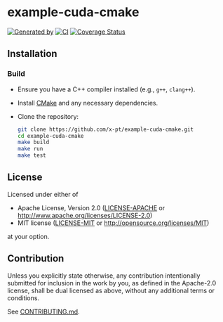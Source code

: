 # example-cuda-cmake

[![Generated by](https://img.shields.io/badge/Generated%20by-x--pt%2Ftemplate-blue)](https://github.com/x-pt/template)
[![CI](https://github.com/x-pt/example-cuda-cmake/workflows/CI/badge.svg)](https://github.com/x-pt/example-cuda-cmake/actions)
[![Coverage Status](https://coveralls.io/repos/github/x-pt/example-cuda-cmake/badge.svg?branch=main)](https://coveralls.io/github/x-pt/example-cuda-cmake?branch=main)

## Installation

### Build

- Ensure you have a C++ compiler installed (e.g., `g++`, `clang++`).

- Install [CMake](https://cmake.org/install/) and any necessary dependencies.

- Clone the repository:

    ```sh
    git clone https://github.com/x-pt/example-cuda-cmake.git
    cd example-cuda-cmake
    make build
    make run
    make test
    ```

## License

Licensed under either of

- Apache License, Version 2.0
  ([LICENSE-APACHE](LICENSE-APACHE) or http://www.apache.org/licenses/LICENSE-2.0)
- MIT license
  ([LICENSE-MIT](LICENSE-MIT) or http://opensource.org/licenses/MIT)

at your option.

## Contribution

Unless you explicitly state otherwise, any contribution intentionally submitted
for inclusion in the work by you, as defined in the Apache-2.0 license, shall be
dual licensed as above, without any additional terms or conditions.

See [CONTRIBUTING.md](CONTRIBUTING.md).
